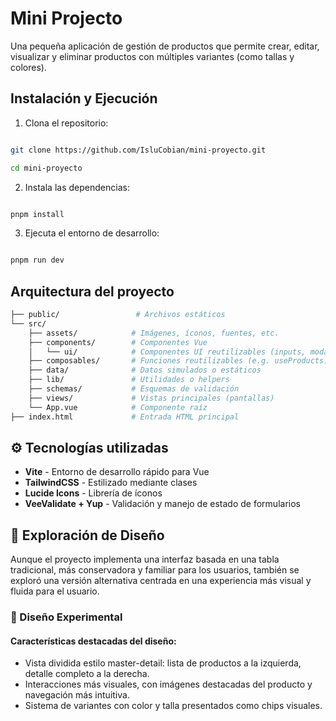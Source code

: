 # Mini Projecto

Una pequeña aplicación de gestión de productos que permite crear, editar, visualizar y eliminar productos con múltiples variantes (como tallas y colores).

## Instalación y Ejecución

1. Clona el repositorio:

```sh

git clone https://github.com/IsluCobian/mini-proyecto.git

cd mini-proyecto

```

2. Instala las dependencias:

```sh

pnpm install

```

3. Ejecuta el entorno de desarrollo:

```sh

pnpm run dev

```

## Arquitectura del proyecto

```sh
├── public/                 # Archivos estáticos
└── src/
    ├── assets/            # Imágenes, íconos, fuentes, etc.
    ├── components/        # Componentes Vue
    │   └── ui/            # Componentes UI reutilizables (inputs, modals, etc.)
    ├── composables/       # Funciones reutilizables (e.g. useProducts)
    ├── data/              # Datos simulados o estáticos
    ├── lib/               # Utilidades o helpers
    ├── schemas/           # Esquemas de validación
    ├── views/             # Vistas principales (pantallas)
    └── App.vue            # Componente raíz
├── index.html             # Entrada HTML principal
```

## ⚙️ Tecnologías utilizadas

- **Vite** - Entorno de desarrollo rápido para Vue
- **TailwindCSS** - Estilizado mediante clases
- **Lucide Icons** - Librería de íconos
- **VeeValidate + Yup** - Validación y manejo de estado de formularios

## 🎨 Exploración de Diseño

Aunque el proyecto implementa una interfaz basada en una tabla tradicional, más conservadora y familiar para los usuarios, también se exploró una versión alternativa centrada en una experiencia más visual y fluida para el usuario.

### 🧪 Diseño Experimental

#### Características destacadas del diseño:

- Vista dividida estilo master-detail: lista de productos a la izquierda, detalle completo a la derecha.
- Interacciones más visuales, con imágenes destacadas del producto y navegación más intuitiva.
- Sistema de variantes con color y talla presentados como chips visuales.
